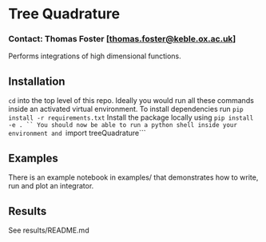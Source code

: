 # Tree Quadrature
### Contact: Thomas Foster [thomas.foster@keble.ox.ac.uk]

Performs integrations of high dimensional functions.

## Installation
```cd``` into the top level of this repo.
Ideally you would run all these commands inside an activated virtual environment.
To install dependencies run ```pip install -r requirements.txt```
Install the package locally using ```pip install -e . ``
You should now be able to run a python shell inside your environment and ```import treeQuadrature```

## Examples
There is an example notebook in examples/ that demonstrates how to write, run and plot an integrator.

## Results
See results/README.md
